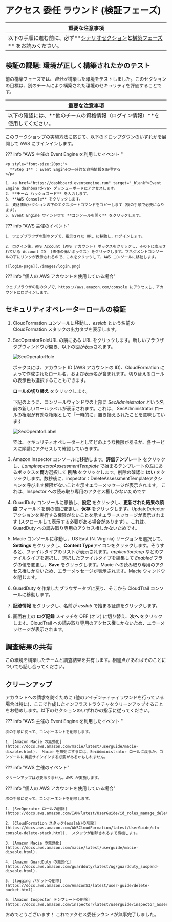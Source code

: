 # アクセス 委任 ラウンド (検証フェーズ)

| 重要な注意事項 |
|---|
| 以下の手順に進む前に、必ず**[シナリオセクション](./index.md)**と**[構築フェーズ](./build.md)** をお読みください。 |

## 検証の課題: 環境が正しく構築されたかのテスト

前の構築フェーズでは、*自分が*構築した環境をテストしました。このセクションの目標は、別のチームにより構築された環境のセキュリティを評価することです。

| 重要な注意事項 |
|---|
| 以下の確認には、**他のチームの資格情報（ログイン情報）**を使用してください。 |

このワークショップの実施方法に応じて、以下のドロップダウンのいずれかを展開して AWS にサインインします。

??? info  "AWS 主催の Event Engine を利用したイベント " 

    <p style="font-size:20px;">
      **Step 1** : Event Engineの一時的な資格情報を取得する
    </p>
    
    1. <a href="https://dashboard.eventengine.run" target="_blank">Event Engine dashboard</a> ダッシューボードにアクセスします。
    2. **チーム ハッシュコード** を入力します。
    3. **AWS Console** をクリックします。
    4. 資格情報セクションの下のエクスポートコマンドをコピーします（後の手順で必要になります）。
    5. Event Engine ウィンドウで **コンソールを開く** をクリックします。 

??? info "AWS 主催のイベント"

    1. ウェブブラウザの別のタブで、指示された URL に移動し、ログインします。 
    
    2. ログイン後、AWS Account (AWS アカウント) ボックスをクリックし、その下に表示されている Account ID  (画像の赤いボックス) をクリックします。マネジメントコンソールの下にリンクが表示されるので、これをクリックして、AWS コンソールに移動します。  
    
    ![login-page](./images/login.png)

??? info "個人の AWS アカウントを使用している場合"

    ウェブブラウザの別のタブで、https://aws.amazon.com/console にアクセスし、アカウントにログインします。

## セキュリティオペレーターロールの検証

1. CloudFormation コンソールに移動し、*esslab* という名前の CloudFormation スタックの出力タブを表示します。

2. SecOperatorRoleURL の隣にある URL をクリックします。新しいブラウザタブウィンドウが開き、以下の図が表示されます。

    ![SecOperatorRole](./images/IamEssSwitchSecOperRole.png)

    ボックスには、アカウント ID (AWS アカウントの ID)、CloudFormation によって作成されたロール名、および表示名が含まれます。切り替えるロールの表示色も選択することもできます。

    **ロールの切り替え** をクリックします。

    下記のように、コンソールウィンドウの上部に *SecAdministrator* という名前の新しいロールラベルが表示されます。これは、 SecAdministrator ロールの権限が有効な権限として「一時的に」置き換えられたことを意味しています

    ![SecOperatorLabel](./images/IamEssSwitchSecOperRolePost.png)

    では、セキュリティオペレーターとしてどのような権限があるか、各サービスに順番にアクセスして確認していきます。


3. Amazon Inspector コンソールに移動します。**評価テンプレート** をクリックし、*LampInspectorAssessmentTemplate* で始まるテンプレートの左にあるボックスを**両方**選択して **削除** をクリックします。削除の確認に **はい** をクリックします。数秒後に、inspector：DeleteAssessmentTemplateアクションを呼び出す権限がないことを示すエラーメッセージが表示されます。 これは、Inspector への読み取り専用のアクセス権しかないためです

4. GuardDuty コンソールに移動し、**設定** をクリックし、**更新された結果の頻度** フィールドを別の値に変更し、**保存** をクリックします。UpdateDetector アクションを実行する権限がないことを示すエラーメッセージが表示されます (スクロールして表示する必要がある場合があります) 。これは、GuardDuty への読み取り専用のアクセス権しかないためです。

5.  Macie コンソールに移動し、US East (N. Virginia) リージョンを選択して、**Settings** をクリックし、**Content Type**アイコンをクリックします。そうすると、ファイルタイプのリストが表示されます。*application/cap* などのファイルタイプを選択し、選択したファイルタイプを編集して *Enabled*  フラグの値を変更し、**Save** をクリックします。Macie への読み取り専用のアクセス権しかないため、エラーメッセージが表示されます。Macie ウィンドウを閉じます。

6.  GuardDuty を作業したブラウザータブに戻り、そこから CloudTrail コンソールに移動します。

7.  **証跡情報** をクリックし、名前が *esslab* で始まる証跡をクリックします。

8. 画面右上の **ログ記録** スイッチを OFF (オフ) に切り替え、**次へ** をクリックします。CloudTrail への読み取り専用のアクセス権しかないため、エラーメッセージが表示されます。

## 調査結果の共有

この環境を構築したチームと調査結果を共有します。相違点があればそのことについても話し合ってください。

## クリーンアップ

アカウントへの請求を防ぐために (他のアイデンティティラウンドを行っている場合は特に)、ここで作成したインフラストラクチャをクリーンアップすることをお勧めします。以下のセクションのいずれかの指示に従ってください。

??? info  "AWS 主催の Event Engine を利用したイベント " 

    次の手順に従って、コンポーネントを削除します。
    
    1. [Amazon Macie の無効化](https://docs.aws.amazon.com/macie/latest/userguide/macie-disable.html).  Macie を無効にするには、SecAdministrator ロールに戻るか、コンソールに再度サインインする必要があるかもしれません。

??? info "AWS 主催のイベント"

    クリーンアップは必要ありません。AWS が実施します。

??? info "個人の AWS アカウントを使用している場合"

    次の手順に従って、コンポーネントを削除します。
    
    1. [SecOperator ロールの削除](https://docs.aws.amazon.com/IAM/latest/UserGuide/id_roles_manage_delete.html).
    
    2. [CloudFormation スタック(esslab)の削除](https://docs.aws.amazon.com/AWSCloudFormation/latest/UserGuide/cfn-console-delete-stack.html).  スタックが削除されるまで待機します。
    
    3. [Amazon Macie の無効化](https://docs.aws.amazon.com/macie/latest/userguide/macie-disable.html).
    
    4. [Amazon GuardDuty の無効化](https://docs.aws.amazon.com/guardduty/latest/ug/guardduty_suspend-disable.html).
    
    5. [logging バケットの削除](https://docs.aws.amazon.com/AmazonS3/latest/user-guide/delete-bucket.html).
    
    6. [Amazon Inspector テンプレートの削除](https://docs.aws.amazon.com/inspector/latest/userguide/inspector_assessments.html#delete_assessment_via_console).


おめでとうございます！  これでアクセス委任ラウンドが無事完了しました。
